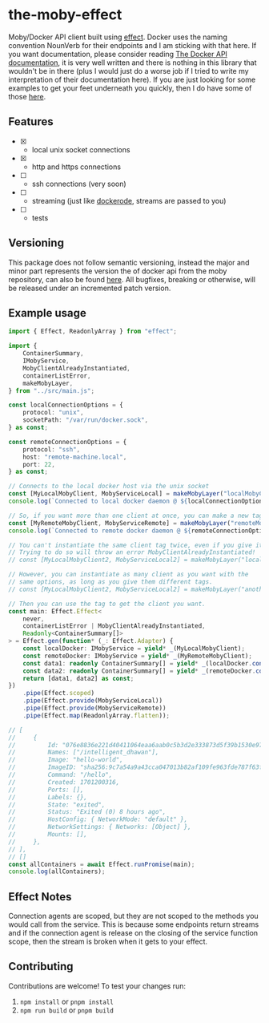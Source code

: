 # the-moby-effect

Moby/Docker API client built using [effect](effect.website). Docker uses the naming convention NounVerb for their endpoints and I am sticking with that here. If you want documentation, please consider reading [The Docker API documentation](https://docs.docker.com/engine/api/v1.43/), it is very well written and there is nothing in this library that wouldn't be in there (plus I would just do a worse job if I tried to write my interpretation of their documentation here). If you are just looking for some examples to get your feet underneath you quickly, then I do have some of those [here](./examples/).

## Features

- [x] - local unix socket connections
- [x] - http and https connections
- [ ] - ssh connections (very soon)
- [ ] - streaming (just like [dockerode](https://github.com/apocas/dockerode), streams are passed to you)
- [ ] - tests

## Versioning

This package does not follow semantic versioning, instead the major and minor part represents the version the of docker api from the moby repository, can also be found [here](https://docs.docker.com/engine/api/version-history/). All bugfixes, breaking or otherwise, will be released under an incremented patch version.

## Example usage
```ts
import { Effect, ReadonlyArray } from "effect";

import {
    ContainerSummary,
    IMobyService,
    MobyClientAlreadyInstantiated,
    containerListError,
    makeMobyLayer,
} from "../src/main.js";

const localConnectionOptions = {
    protocol: "unix",
    socketPath: "/var/run/docker.sock",
} as const;

const remoteConnectionOptions = {
    protocol: "ssh",
    host: "remote-machine.local",
    port: 22,
} as const;

// Connects to the local docker host via the unix socket
const [MyLocalMobyClient, MobyServiceLocal] = makeMobyLayer("localMobyClient", localConnectionOptions);
console.log(`Connected to local docker daemon @ ${localConnectionOptions.socketPath}`);

// So, if you want more than one client at once, you can make a new tag and then make a layer for it.
const [MyRemoteMobyClient, MobyServiceRemote] = makeMobyLayer("remoteMobyClient", remoteConnectionOptions);
console.log(`Connected to remote docker daemon @ ${remoteConnectionOptions.host}:${remoteConnectionOptions.port}`);

// You can't instantiate the same client tag twice, even if you give it the same options.
// Trying to do so will throw an error MobyClientAlreadyInstantiated!
// const [MyLocalMobyClient2, MobyServiceLocal2] = makeMobyLayer("localMobyClient", localConnectionOptions);

// However, you can instantiate as many client as you want with the
// same options, as long as you give them different tags.
// const [MyLocalMobyClient2, MobyServiceLocal2] = makeMobyLayer("anotherLocalMobyClient", localConnectionOptions);

// Then you can use the tag to get the client you want.
const main: Effect.Effect<
    never,
    containerListError | MobyClientAlreadyInstantiated,
    Readonly<ContainerSummary[]>
> = Effect.gen(function* (_: Effect.Adapter) {
    const localDocker: IMobyService = yield* _(MyLocalMobyClient);
    const remoteDocker: IMobyService = yield* _(MyRemoteMobyClient);
    const data1: readonly ContainerSummary[] = yield* _(localDocker.containerList({ all: true }));
    const data2: readonly ContainerSummary[] = yield* _(remoteDocker.containerList({ all: true }));
    return [data1, data2] as const;
})
    .pipe(Effect.scoped)
    .pipe(Effect.provide(MobyServiceLocal))
    .pipe(Effect.provide(MobyServiceRemote))
    .pipe(Effect.map(ReadonlyArray.flatten));

// [
//     {
//         Id: "076e8836e221d40411064eaa6aab0c5b3d2e333873d5f39b1530e9712e1265ba",
//         Names: ["/intelligent_dhawan"],
//         Image: "hello-world",
//         ImageID: "sha256:9c7a54a9a43cca047013b82af109fe963fde787f63f9e016fdc3384500c2823d",
//         Command: "/hello",
//         Created: 1701200316,
//         Ports: [],
//         Labels: {},
//         State: "exited",
//         Status: "Exited (0) 8 hours ago",
//         HostConfig: { NetworkMode: "default" },
//         NetworkSettings: { Networks: [Object] },
//         Mounts: [],
//     },
// ],
// []
const allContainers = await Effect.runPromise(main);
console.log(allContainers);
```

## Effect Notes

Connection agents are scoped, but they are not scoped to the methods you would call from the service. This is because some endpoints return streams and if the connection agent is release on the closing of the service function scope, then the stream is broken when it gets to your effect.

## Contributing

Contributions are welcome! To test your changes run:

1. `npm install` or `pnpm install`
2. `npm run build` or `pnpm build`

